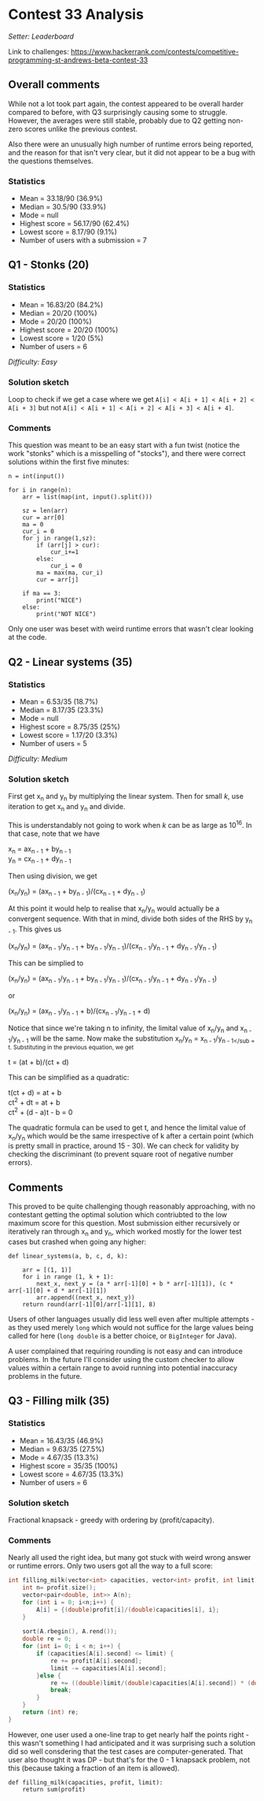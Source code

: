 # Contest 33 Analysis

*Setter: Leaderboard*

Link to challenges: https://www.hackerrank.com/contests/competitive-programming-st-andrews-beta-contest-33
## Overall comments

While not a lot took part again, the contest appeared to be overall harder compared to before, with Q3 surprisingly causing some to struggle. However, the averages were still stable, probably due to Q2 getting non-zero scores unlike the previous contest.

Also there were an unusually high number of runtime errors being reported, and the reason for that isn't very clear, but it did not appear to be a bug with the questions themselves.

### Statistics

* Mean = 33.18/90 (36.9%)
* Median = 30.5/90 (33.9%)
* Mode = null
* Highest score = 56.17/90 (62.4%)
* Lowest score = 8.17/90 (9.1%)
* Number of users with a submission = 7

## Q1 - Stonks (20)

### Statistics

* Mean = 16.83/20 (84.2%)
* Median = 20/20 (100%)
* Mode = 20/20 (100%)
* Highest score = 20/20 (100%)
* Lowest score = 1/20 (5%)
* Number of users = 6

*Difficulty: Easy*

### Solution sketch

Loop to check if we get a case where we get ``A[i] < A[i + 1] < A[i + 2] < A[i + 3]`` but not ``A[i] < A[i + 1] < A[i + 2] < A[i + 3] < A[i + 4]``.

### Comments

This question was meant to be an easy start with a fun twist (notice the work "stonks" which is a misspelling of "stocks"), and there were correct solutions within the first five minutes:

```python3
n = int(input())

for i in range(n):
    arr = list(map(int, input().split()))
    
    sz = len(arr)
    cur = arr[0]
    ma = 0
    cur_i = 0
    for j in range(1,sz):
        if (arr[j] > cur):
            cur_i+=1
        else:
            cur_i = 0
        ma = max(ma, cur_i)
        cur = arr[j]
    
    if ma == 3:
        print("NICE")
    else:
        print("NOT NICE")
```

Only one user was beset with weird runtime errors that wasn't clear looking at the code.

## Q2 - Linear systems (35)

### Statistics

* Mean = 6.53/35 (18.7%)
* Median = 8.17/35 (23.3%)
* Mode = null
* Highest score = 8.75/35 (25%)
* Lowest score = 1.17/20 (3.3%)
* Number of users = 5

*Difficulty: Medium*
### Solution sketch

First get x<sub>n</sub> and y<sub>n</sub> by multiplying the linear system. Then for small *k*, use iteration to get x<sub>n</sub> and y<sub>n</sub> and divide. 

This is understandably not going to work when *k* can be as large as 10<sup>16</sup>. In that case, note that we have

x<sub>n</sub> = ax<sub>n - 1</sub> + by<sub>n - 1</sub><br>
y<sub>n</sub> = cx<sub>n - 1</sub> + dy<sub>n - 1</sub>

Then using division, we get

(x<sub>n</sub>/y<sub>n</sub>) = (ax<sub>n - 1</sub> + by<sub>n - 1</sub>)/(cx<sub>n - 1</sub> + dy<sub>n - 1</sub>)

At this point it would help to realise that x<sub>n</sub>/y<sub>n</sub> would actually be a convergent sequence. With that in mind, divide both sides of the RHS by y<sub>n - 1</sub>. This gives us

(x<sub>n</sub>/y<sub>n</sub>) = (ax<sub>n - 1</sub>/y<sub>n - 1</sub> + by<sub>n - 1</sub>/y<sub>n - 1</sub>)/(cx<sub>n - 1</sub>/y<sub>n - 1</sub> + dy<sub>n - 1</sub>/y<sub>n - 1</sub>)

This can be simplied to

(x<sub>n</sub>/y<sub>n</sub>) = (ax<sub>n - 1</sub>/y<sub>n - 1</sub> + by<sub>n - 1</sub>/y<sub>n - 1</sub>)/(cx<sub>n - 1</sub>/y<sub>n - 1</sub> + dy<sub>n - 1</sub>/y<sub>n - 1</sub>)

or

(x<sub>n</sub>/y<sub>n</sub>) = (ax<sub>n - 1</sub>/y<sub>n - 1</sub> + b)/(cx<sub>n - 1</sub>/y<sub>n - 1</sub> + d)

Notice that since we're taking n to infinity, the limital value of x<sub>n</sub>/y<sub>n</sub> and x<sub>n - 1</sub>/y<sub>n - 1</sub> will be the same. Now make the substitution x<sub>n</sub>/y<sub>n</sub> = x<sub>n - 1</sub>/y<sub>n - 1</sub = t. Substituting in the previous equation, we get

t = (at + b)/(ct + d)

This can be simplified as a quadratic:

t(ct + d) = at + b <br>
ct<sup>2</sup> + dt = at + b <br>
ct<sup>2</sup> + (d - a)t - b = 0

The quadratic formula can be used to get t, and hence the limital value of x<sub>n</sub>/y<sub>n</sub> which would be the same irrespective of k after a certain point (which is pretty small in practice, around 15 - 30). We can check for validity by checking the discriminant (to prevent square root of negative number errors).

## Comments

This proved to be quite challenging though reasonably approaching, with no contestant getting the optimal solution which contriubted to the low maximum score for this question. Most submission either recursively or iteratively ran through x<sub>n</sub> and y<sub>n</sub>, which worked mostly for the lower test cases but crashed when going any higher:

```python3
def linear_systems(a, b, c, d, k):
    
    arr = [(1, 1)]
    for i in range (1, k + 1):
        next_x, next_y = (a * arr[-1][0] + b * arr[-1][1]), (c * arr[-1][0] + d * arr[-1][1])
        arr.append((next_x, next_y))
    return round(arr[-1][0]/arr[-1][1], 8)
```

Users of other languages usually did less well even after multiple attempts - as they used merely ``long`` which would not suffice for the large values being called for here (``long double`` is a better choice, or ``BigInteger`` for Java).

A user complained that requiring rounding is not easy and can introduce problems. In the future I'll consider using the custom checker to allow values within a certain range to avoid running into potential inaccuracy problems in the future.
## Q3 - Filling milk (35)

### Statistics

* Mean = 16.43/35 (46.9%)
* Median = 9.63/35 (27.5%)
* Mode = 4.67/35 (13.3%)
* Highest score = 35/35 (100%)
* Lowest score = 4.67/35 (13.3%)
* Number of users = 6

### Solution sketch

Fractional knapsack - greedy with ordering by (profit/capacity).

### Comments

Nearly all used the right idea, but many got stuck with weird wrong answer or runtime errors. Only two users got all the way to a full score:

```c++
int filling_milk(vector<int> capacities, vector<int> profit, int limit) {
    int n= profit.size();
    vector<pair<double, int>> A(n);
    for (int i = 0; i<n;i++) {
        A[i] = {(double)profit[i]/(double)capacities[i], i};
    }
    
    sort(A.rbegin(), A.rend());
    double re = 0;
    for (int i= 0; i < n; i++) {
        if (capacities[A[i].second] <= limit) {
            re += profit[A[i].second];
            limit -= capacities[A[i].second];
        }else {
            re += ((double)limit/(double)capacities[A[i].second]) * (double)profit[A[i].second];
            break;
        }
    }
    return (int) re;
}
```

However, one user used a one-line trap to get nearly half the points right - this wasn't something I had anticipated and it was surprising such a solution did so well consdering that the test cases are computer-generated. That user also thought it was DP - but that's for the 0 - 1 knapsack problem, not this (because taking a fraction of an item is allowed).

```python3
def filling_milk(capacities, profit, limit):
    return sum(profit)
```
